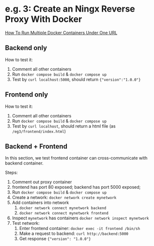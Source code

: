 # e.g. 3: Create an Ningx Reverse Proxy With Docker

[How To Run Multiple Docker Containers Under One URL](https://codingwithmanny.medium.com/create-an-nginx-reverse-proxy-with-docker-a1c0aa9078f1)

## Backend only

How to test it:
1. Comment all other containers
2. Run `docker compose build` & `docker compose up`
3. Test by `curl localhost:5000`, should return `{"version":"1.0.0"}`

## Frontend only

How to test it:
1. Comment all other containers
2. Run `docker compose build` & `docker compose up`
3. Test by `curl localhost`, should return a html file (as `/eg3/frontend/index.html`)

## Backend + Frontend

In this section, we test frontend container can cross-communicate with backend container.

Steps:
1. Comment out proxy container
2. frontend has port 80 exposed; backend has port 5000 exposed;
3. Run `docker compose build` & `docker compose up`
4. Create a network: `docker network create mynetwork`
5. Add containers into network
   1. `docker network connect mynetwork backend`
   2. `docker network connect mynetwork frontend`
6. Inspect `mynetwork` has containers `docker network inspect mynetwork`
7. Test network:
   1. Enter frontend container: `docker exec -it frontend /bin/sh`
   2. Make a request to backend: `curl http://backend:5000`
   3. Get response `{"version": "1.0.0"}`